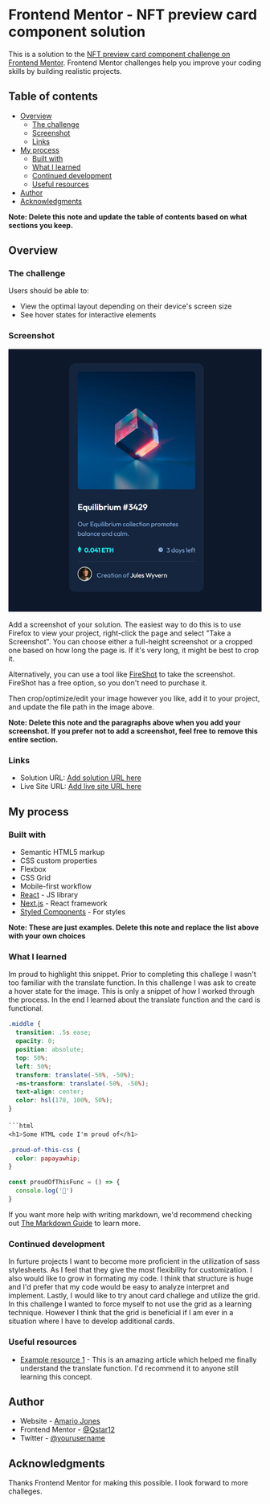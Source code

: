 # Frontend Mentor - NFT preview card component solution

This is a solution to the [NFT preview card component challenge on Frontend Mentor](https://www.frontendmentor.io/challenges/nft-preview-card-component-SbdUL_w0U). Frontend Mentor challenges help you improve your coding skills by building realistic projects. 

## Table of contents

- [Overview](#overview)
  - [The challenge](#the-challenge)
  - [Screenshot](#screenshot)
  - [Links](#links)
- [My process](#my-process)
  - [Built with](#built-with)
  - [What I learned](#what-i-learned)
  - [Continued development](#continued-development)
  - [Useful resources](#useful-resources)
- [Author](#author)
- [Acknowledgments](#acknowledgments)

**Note: Delete this note and update the table of contents based on what sections you keep.**

## Overview

### The challenge

Users should be able to:

- View the optimal layout depending on their device's screen size
- See hover states for interactive elements

### Screenshot

![](./images/mysolution.jpg)

Add a screenshot of your solution. The easiest way to do this is to use Firefox to view your project, right-click the page and select "Take a Screenshot". You can choose either a full-height screenshot or a cropped one based on how long the page is. If it's very long, it might be best to crop it.

Alternatively, you can use a tool like [FireShot](https://getfireshot.com/) to take the screenshot. FireShot has a free option, so you don't need to purchase it. 

Then crop/optimize/edit your image however you like, add it to your project, and update the file path in the image above.

**Note: Delete this note and the paragraphs above when you add your screenshot. If you prefer not to add a screenshot, feel free to remove this entire section.**

### Links

- Solution URL: [Add solution URL here](https://your-solution-url.com)
- Live Site URL: [Add live site URL here](https://your-live-site-url.com)

## My process

### Built with

- Semantic HTML5 markup
- CSS custom properties
- Flexbox
- CSS Grid
- Mobile-first workflow
- [React](https://reactjs.org/) - JS library
- [Next.js](https://nextjs.org/) - React framework
- [Styled Components](https://styled-components.com/) - For styles

**Note: These are just examples. Delete this note and replace the list above with your own choices**

### What I learned

Im proud to highlight this snippet. Prior to completing this challege I wasn't too familiar with the translate function. In this challenge I was ask to create a hover state for the image. This is only a snippet of how I worked through the process. In the end I learned about the translate function and the card is functional.
```scss
.middle {
  transition: .5s ease;
  opacity: 0;
  position: absolute;
  top: 50%;
  left: 50%;
  transform: translate(-50%, -50%);
  -ms-transform: translate(-50%, -50%);
  text-align: center;
  color: hsl(178, 100%, 50%);
}

```html
<h1>Some HTML code I'm proud of</h1>
```
```css
.proud-of-this-css {
  color: papayawhip;
}
```
```js
const proudOfThisFunc = () => {
  console.log('🎉')
}
```

If you want more help with writing markdown, we'd recommend checking out [The Markdown Guide](https://www.markdownguide.org/) to learn more.

### Continued development

In furture projects I want to become more proficient in the utilization of sass stylesheets. As I feel that they give the most flexibility for customization. I also would like to grow in formating my code. I think that structure is huge and I'd prefer that my code would be easy to analyze interpret and implement. Lastly, I would like to try anout card challege and utilize the grid. In this challenge I wanted to force myself to not use the grid as a learning technique. However I think that the grid is beneficial if I am ever in a situation where I have to develop additional cards. 

### Useful resources

- [Example resource 1](https://www.w3schools.com/howto/howto/css/image/ovelay.asp) - This is an amazing article which helped me finally understand the translate function. I'd recommend it to anyone still learning this concept.


## Author

- Website - [Amario Jones](https://www.your-site.com)
- Frontend Mentor - [@Qstar12](https://www.frontendmentor.io/profile/Qstar12)
- Twitter - [@yourusername](https://www.twitter.com/jones_amario)


## Acknowledgments

Thanks Frontend Mentor for making this possible. I look forward to more challeges.


